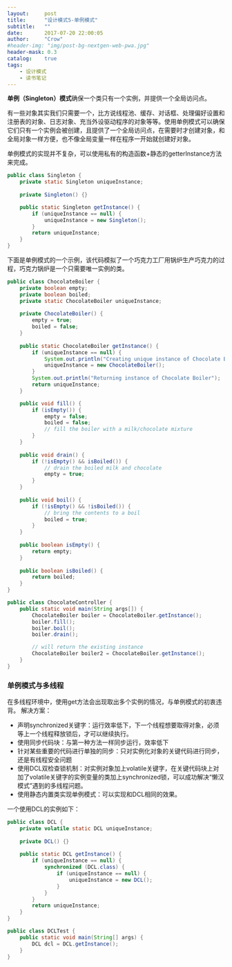 ```yaml
---
layout:     post
title:      "设计模式5-单例模式"
subtitle:   ""
date:       2017-07-20 22:00:05
author:     "Crow"
#header-img: "img/post-bg-nextgen-web-pwa.jpg"
header-mask: 0.3
catalog:    true
tags:
    - 设计模式
    - 读书笔记
---
```


**单例（Singleton）模式**确保一个类只有一个实例，并提供一个全局访问点。

有一些对象其实我们只需要一个，比方说线程池、缓存、对话框、处理偏好设置和注册表的对象、日志对象、充当外设驱动程序的对象等等。使用单例模式可以确保它们只有一个实例会被创建，且提供了一个全局访问点，在需要时才创建对象，和全局对象一样方便，也不像全局变量一样在程序一开始就创建好对象。

单例模式的实现并不复杂，可以使用私有的构造函数+静态的getterInstance方法来完成。
```java
public class Singleton {
	private static Singleton uniqueInstance;
	
	private Singleton() {}

	public static Singleton getInstance() {
		if (uniqueInstance == null) {
			uniqueInstance = new Singleton();
		}
		return uniqueInstance;
	}
}
```
下面是单例模式的一个示例，该代码模拟了一个巧克力工厂用锅炉生产巧克力的过程，巧克力锅炉是一个只需要唯一实例的类。
```java
public class ChocolateBoiler {
	private boolean empty;
	private boolean boiled;
	private static ChocolateBoiler uniqueInstance;
  
	private ChocolateBoiler() {
		empty = true;
		boiled = false;
	}
  
	public static ChocolateBoiler getInstance() {
		if (uniqueInstance == null) {
			System.out.println("Creating unique instance of Chocolate Boiler");
			uniqueInstance = new ChocolateBoiler();
		}
		System.out.println("Returning instance of Chocolate Boiler");
		return uniqueInstance;
	}

	public void fill() {
		if (isEmpty()) {
			empty = false;
			boiled = false;
			// fill the boiler with a milk/chocolate mixture
		}
	}
 
	public void drain() {
		if (!isEmpty() && isBoiled()) {
			// drain the boiled milk and chocolate
			empty = true;
		}
	}
 
	public void boil() {
		if (!isEmpty() && !isBoiled()) {
			// bring the contents to a boil
			boiled = true;
		}
	}
  
	public boolean isEmpty() {
		return empty;
	}
 
	public boolean isBoiled() {
		return boiled;
	}
}
```
```java
public class ChocolateController {
	public static void main(String args[]) {
		ChocolateBoiler boiler = ChocolateBoiler.getInstance();
		boiler.fill();
		boiler.boil();
		boiler.drain();

		// will return the existing instance
		ChocolateBoiler boiler2 = ChocolateBoiler.getInstance();
	}
}
```

### 单例模式与多线程

在多线程环境中，使用get方法会出现取出多个实例的情况，与单例模式的初衷违背。
解决方案：

+ 声明synchronized关键字：运行效率低下，下一个线程想要取得对象，必须等上一个线程释放锁后，才可以继续执行。
+ 使用同步代码块：与第一种方法一样同步运行，效率低下
+ 针对某些重要的代码进行单独的同步：只对实例化对象的关键代码进行同步，还是有线程安全问题
+ 使用DCL双检查锁机制：对实例对象加上volatile关键字，在关键代码块上对加了volatile关键字的实例变量的类加上synchronized锁，可以成功解决“懒汉模式”遇到的多线程问题。
+ 使用静态内置类实现单例模式：可以实现和DCL相同的效果。

一个使用DCL的实例如下：
```java
public class DCL {
	private volatile static DCL uniqueInstance;
 
	private DCL() {}
 
	public static DCL getInstance() {
		if (uniqueInstance == null) {
			synchronized (DCL.class) {
				if (uniqueInstance == null) {
					uniqueInstance = new DCL();
				}
			}
		}
		return uniqueInstance;
	}
}
```
```java
public class DCLTest {
    public static void main(String[] args) {
        DCL dcl = DCL.getInstance();
    }
}
```
